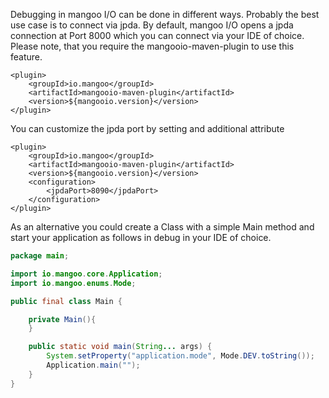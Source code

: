 Debugging in mangoo I/O can be done in different ways. Probably the best use case is to connect via jpda. By default, mangoo I/O opens a jpda connection at Port 8000 which you can connect via your IDE of choice. Please note, that you require the mangooio-maven-plugin to use this feature.

```properties
<plugin>
    <groupId>io.mangoo</groupId>
    <artifactId>mangooio-maven-plugin</artifactId>
    <version>${mangooio.version}</version>
</plugin>
```

You can customize the jpda port by setting and additional attribute


```properties
<plugin>
    <groupId>io.mangoo</groupId>
    <artifactId>mangooio-maven-plugin</artifactId>
    <version>${mangooio.version}</version>
    <configuration>
    	<jpdaPort>8090</jpdaPort>
    </configuration>
</plugin>
```

As an alternative you could create a Class with a simple Main method and start your application as follows in debug in your IDE of choice.

```java
package main;

import io.mangoo.core.Application;
import io.mangoo.enums.Mode;

public final class Main {

    private Main(){
    }

    public static void main(String... args) {
        System.setProperty("application.mode", Mode.DEV.toString());
        Application.main("");
    }
}

```



